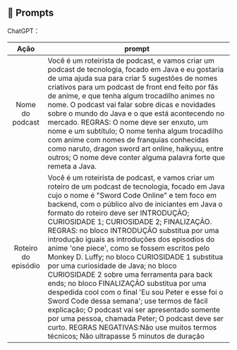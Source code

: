 ## 🧠 Prompts


ChatGPT：

|   Ação   | prompt                                                                                                                                                                                                                                                                         |
| :------: | ------------------------------------------------------------------------------------------------------------------------------------------------------------------------------------------------------------------------------------------------------------------------------ |
|  Nome do podcast | Você é um roteirista de podcast, e vamos criar um podcast de tecnologia, focado em Java e eu gostaria de uma ajuda sua para criar 5 sugestões de nomes criativos para um podcast de front end feito por fãs de anime, e que tenha algum trocadilho animes no nome. O podcast vai falar sobre dicas e novidades sobre o mundo do Java e o que está acontecendo no mercado. REGRAS: O nome deve ser enxuto, um nome e um subtítulo; O nome tenha algum trocadilho com anime com nomes de franquias conhecidas como naruto, dragon sword art online, haikyuu, entre outros; O nome deve conter alguma palavra forte que remeta a Java.                                                        |
| Roteiro do episódio | Você é um roteirista de podcast, e vamos criar um  roteiro de um podcast de tecnologia, focado em Java cujo o nome é "Sword Code Online" e tem foco em backend, com o público alvo de iniciantes em Java o formato do roteiro deve ser INTRODUÇÃO; CURIOSIDADE 1; CURIOSIDADE 2; FINALIZAÇÃO. REGRAS: no bloco INTRODUÇÃO substitua por uma introdução iguais as introduções dos episodios do anime 'one piece', como se fossem escritos pelo Monkey D. Luffy; no bloco CURIOSIDADE 1 substitua por uma curiosidade de Java; no bloco CURIOSIDADE 2 sobre uma ferramenta para back ends; no bloco FINALIZAÇÃO substitua por uma despedida cool com o final 'Eu sou Peter e esse foi o Sword Code dessa semana'; use termos de fácil explicação; O podcast vai ser apresentado somente por uma pessoa, chamada Peter; O podcast deve ser curto. REGRAS NEGATIVAS:Não use muitos termos técnicos; Não ultrapasse 5 minutos de duração |

